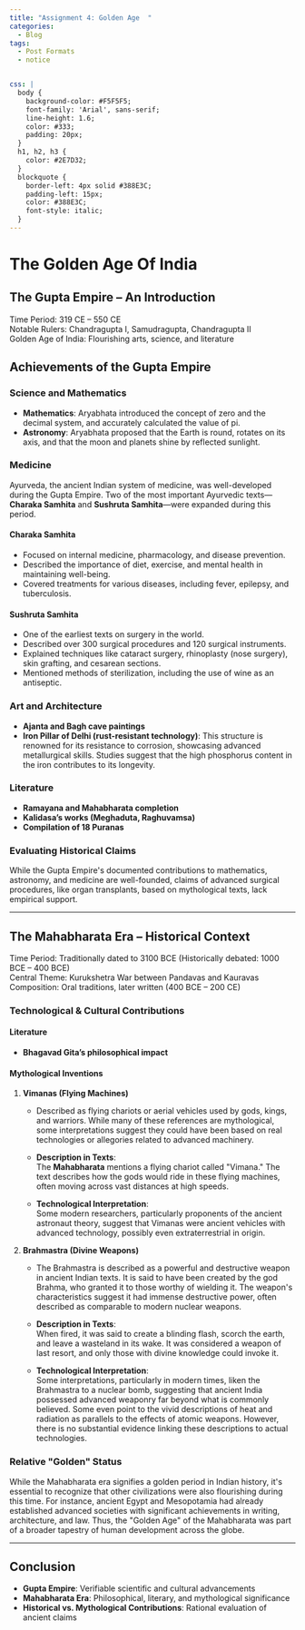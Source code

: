 ```yaml
---
title: "Assignment 4: Golden Age  "
categories:
  - Blog
tags:
  - Post Formats
  - notice


css: |
  body {
    background-color: #F5F5F5;
    font-family: 'Arial', sans-serif;
    line-height: 1.6;
    color: #333;
    padding: 20px;
  }
  h1, h2, h3 {
    color: #2E7D32;
  }
  blockquote {
    border-left: 4px solid #388E3C;
    padding-left: 15px;
    color: #388E3C;
    font-style: italic;
  }
---
```


# **The Golden Age Of India**

## **The Gupta Empire – An Introduction**
Time Period: 319 CE – 550 CE  
Notable Rulers: Chandragupta I, Samudragupta, Chandragupta II  
Golden Age of India: Flourishing arts, science, and literature

## **Achievements of the Gupta Empire**

### **Science and Mathematics**
- **Mathematics**: Aryabhata introduced the concept of zero and the decimal system, and accurately calculated the value of pi.  
- **Astronomy**: Aryabhata proposed that the Earth is round, rotates on its axis, and that the moon and planets shine by reflected sunlight.  

### **Medicine**
Ayurveda, the ancient Indian system of medicine, was well-developed during the Gupta Empire. Two of the most important Ayurvedic texts—**Charaka Samhita** and **Sushruta Samhita**—were expanded during this period.

#### **Charaka Samhita**
- Focused on internal medicine, pharmacology, and disease prevention.
- Described the importance of diet, exercise, and mental health in maintaining well-being.
- Covered treatments for various diseases, including fever, epilepsy, and tuberculosis.

#### **Sushruta Samhita**
- One of the earliest texts on surgery in the world.
- Described over 300 surgical procedures and 120 surgical instruments.
- Explained techniques like cataract surgery, rhinoplasty (nose surgery), skin grafting, and cesarean sections.
- Mentioned methods of sterilization, including the use of wine as an antiseptic.

### **Art and Architecture**
- **Ajanta and Bagh cave paintings**  
- **Iron Pillar of Delhi (rust-resistant technology)**: This structure is renowned for its resistance to corrosion, showcasing advanced metallurgical skills. Studies suggest that the high phosphorus content in the iron contributes to its longevity.

### **Literature**
- **Ramayana and Mahabharata completion**  
- **Kalidasa’s works (Meghaduta, Raghuvamsa)**  
- **Compilation of 18 Puranas**

### **Evaluating Historical Claims**
While the Gupta Empire's documented contributions to mathematics, astronomy, and medicine are well-founded, claims of advanced surgical procedures, like organ transplants, based on mythological texts, lack empirical support. 

---

## **The Mahabharata Era – Historical Context**
Time Period: Traditionally dated to 3100 BCE (Historically debated: 1000 BCE – 400 BCE)  
Central Theme: Kurukshetra War between Pandavas and Kauravas  
Composition: Oral traditions, later written (400 BCE – 200 CE)

### **Technological & Cultural Contributions**

#### **Literature**  
- **Bhagavad Gita’s philosophical impact**

#### **Mythological Inventions**
1. **Vimanas (Flying Machines)**  
   - Described as flying chariots or aerial vehicles used by gods, kings, and warriors. While many of these references are mythological, some interpretations suggest they could have been based on real technologies or allegories related to advanced machinery.

   - **Description in Texts**:  
     The **Mahabharata** mentions a flying chariot called "Vimana." The text describes how the gods would ride in these flying machines, often moving across vast distances at high speeds.

   - **Technological Interpretation**:  
     Some modern researchers, particularly proponents of the ancient astronaut theory, suggest that Vimanas were ancient vehicles with advanced technology, possibly even extraterrestrial in origin.

2. **Brahmastra (Divine Weapons)**  
   - The Brahmastra is described as a powerful and destructive weapon in ancient Indian texts. It is said to have been created by the god Brahma, who granted it to those worthy of wielding it. The weapon's characteristics suggest it had immense destructive power, often described as comparable to modern nuclear weapons.

   - **Description in Texts**:  
     When fired, it was said to create a blinding flash, scorch the earth, and leave a wasteland in its wake. It was considered a weapon of last resort, and only those with divine knowledge could invoke it.

   - **Technological Interpretation**:  
     Some interpretations, particularly in modern times, liken the Brahmastra to a nuclear bomb, suggesting that ancient India possessed advanced weaponry far beyond what is commonly believed. Some even point to the vivid descriptions of heat and radiation as parallels to the effects of atomic weapons. However, there is no substantial evidence linking these descriptions to actual technologies.

### **Relative "Golden" Status**
While the Mahabharata era signifies a golden period in Indian history, it's essential to recognize that other civilizations were also flourishing during this time. For instance, ancient Egypt and Mesopotamia had already established advanced societies with significant achievements in writing, architecture, and law. Thus, the "Golden Age" of the Mahabharata was part of a broader tapestry of human development across the globe.

---

## **Conclusion**
- **Gupta Empire**: Verifiable scientific and cultural advancements  
- **Mahabharata Era**: Philosophical, literary, and mythological significance  
- **Historical vs. Mythological Contributions**: Rational evaluation of ancient claims